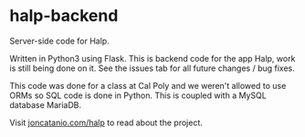 # halp-backend
Server-side code for Halp.

Written in Python3 using Flask. This is backend code for the app Halp, work
is still being done on it. See the issues tab for all future changes / bug fixes.

This code was done for a class at Cal Poly and we weren't allowed to use ORMs
so SQL code is done in Python. This is coupled with a MySQL database MariaDB.

Visit [joncatanio.com/halp](http://joncatanio.com/halp) to read about the project.
